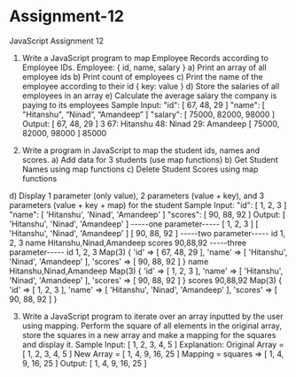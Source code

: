 # Assignment-12

JavaScript Assignment 12

1. Write a JavaScript program to map Employee Records according to Employee
IDs.
Employee: { id, name, salary }
a) Print an array of all employee ids
b) Print count of employees
c) Print the name of the employee according to their id { key: value }
d) Store the salaries of all employees in an array
e) Calculate the average salary the company is paying to its employees
Sample Input:
"id": [ 67, 48, 29 ]
"name": [ "Hitanshu", “Ninad”, “Amandeep” ]
"salary": [ 75000, 82000, 98000 ]
Output:
[ 67, 48, 29 ]
3
67: Hitanshu
48: Ninad
29: Amandeep
[ 75000, 82000, 98000 ]
85000

2. Write a program in JavaScript to map the student ids, names and scores.
a) Add data for 3 students (use map functions)
b) Get Student Names using map functions
c) Delete Student Scores using map functions

d) Display 1 parameter (only value), 2 parameters (value + key), and 3
parameters (value + key + map) for the student
Sample Input:
"id": [ 1, 2, 3 ]
"name": [ 'Hitanshu', 'Ninad', 'Amandeep' ]
"scores": [ 90, 88, 92 ]
Output:
[ 'Hitanshu', 'Ninad', 'Amandeep' ]
-----one parameter-----
[ 1, 2, 3 ]
[ 'Hitanshu', 'Ninad', 'Amandeep' ]
[ 90, 88, 92 ]
-----two parameter-----
id 1, 2, 3
name Hitanshu,Ninad,Amandeep
scores 90,88,92
-----three parameter-----
id 1, 2, 3
Map(3) {
'id' => [ 67, 48, 29 ],
'name' => [ 'Hitanshu', 'Ninad', 'Amandeep' ],
'scores' => [ 90, 88, 92 ]
}
name Hitanshu,Ninad,Amandeep
Map(3) {
'id' => [ 1, 2, 3 ],
'name' => [ 'Hitanshu', 'Ninad', 'Amandeep' ],
'scores' => [ 90, 88, 92 ]
}
scores 90,88,92
Map(3) {
'id' => [ 1, 2, 3 ],
'name' => [ 'Hitanshu', 'Ninad', 'Amandeep' ],
'scores' => [ 90, 88, 92 ]
}

3. Write a JavaScript program to iterate over an array inputted by the user using
mapping. Perform the square of all elements in the original array, store the
squares in a new array and make a mapping for the squares and display it.
Sample Input:
[ 1, 2, 3, 4, 5 ]
Explanation:
Original Array = [ 1, 2, 3, 4, 5 ]
New Array = [ 1, 4, 9, 16, 25 ]
Mapping = squares => [ 1, 4, 9, 16, 25 ]
Output:
[ 1, 4, 9, 16, 25 ]
